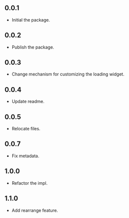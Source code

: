 ## 0.0.1

* Initial the package.

## 0.0.2

* Publish the package.

## 0.0.3 

* Change mechanism for customizing the loading widget.

## 0.0.4 

* Update readme.

## 0.0.5 

* Relocate files.

## 0.0.7 

* Fix metadata.

## 1.0.0 

* Refactor the impl.

## 1.1.0 

* Add rearrange feature.
